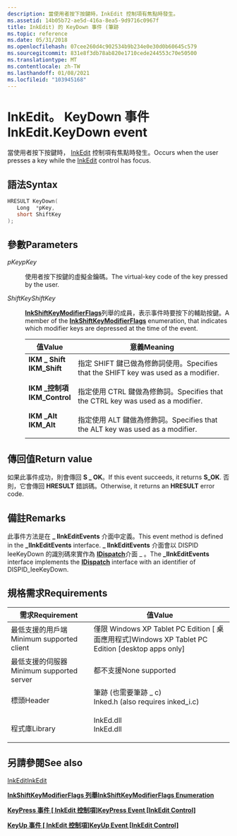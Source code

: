 ```yaml
---
description: 當使用者按下按鍵時，InkEdit 控制項有焦點時發生。
ms.assetid: 14b05b72-ae5d-416a-8ea5-9d9716c0967f
title: InkEdit) 的 KeyDown 事件 (筆跡
ms.topic: reference
ms.date: 05/31/2018
ms.openlocfilehash: 07cee260d4c902534b9b234e0e30d0b60645c579
ms.sourcegitcommit: 831e8f3db78ab820e1710cede244553c70e50500
ms.translationtype: MT
ms.contentlocale: zh-TW
ms.lasthandoff: 01/08/2021
ms.locfileid: "103945168"
---
```

# <a name="inkeditkeydown-event"></a><span data-ttu-id="92260-103">InkEdit。 KeyDown 事件</span><span class="sxs-lookup"><span data-stu-id="92260-103">InkEdit.KeyDown event</span></span>

<span data-ttu-id="92260-104">當使用者按下按鍵時， [InkEdit](inkedit-control-reference.md) 控制項有焦點時發生。</span><span class="sxs-lookup"><span data-stu-id="92260-104">Occurs when the user presses a key while the [InkEdit](inkedit-control-reference.md) control has focus.</span></span>

## <a name="syntax"></a><span data-ttu-id="92260-105">語法</span><span class="sxs-lookup"><span data-stu-id="92260-105">Syntax</span></span>


```C++
HRESULT KeyDown(
   Long  *pKey,
   short ShiftKey
);
```



## <a name="parameters"></a><span data-ttu-id="92260-106">參數</span><span class="sxs-lookup"><span data-stu-id="92260-106">Parameters</span></span>

<dl> <dt>

<span data-ttu-id="92260-107">*pKey*</span><span class="sxs-lookup"><span data-stu-id="92260-107">*pKey*</span></span> 
</dt> <dd>

<span data-ttu-id="92260-108">使用者按下按鍵的虛擬金鑰碼。</span><span class="sxs-lookup"><span data-stu-id="92260-108">The virtual-key code of the key pressed by the user.</span></span>

</dd> <dt>

<span data-ttu-id="92260-109">*ShiftKey*</span><span class="sxs-lookup"><span data-stu-id="92260-109">*ShiftKey*</span></span> 
</dt> <dd>

<span data-ttu-id="92260-110">[**InkShiftKeyModifierFlags**](/windows/desktop/api/msinkaut/ne-msinkaut-inkshiftkeymodifierflags)列舉的成員，表示事件時要按下的輔助按鍵。</span><span class="sxs-lookup"><span data-stu-id="92260-110">A member of the [**InkShiftKeyModifierFlags**](/windows/desktop/api/msinkaut/ne-msinkaut-inkshiftkeymodifierflags) enumeration, that indicates which modifier keys are depressed at the time of the event.</span></span>



| <span data-ttu-id="92260-111">值</span><span class="sxs-lookup"><span data-stu-id="92260-111">Value</span></span>                                                                                                                                                                                     | <span data-ttu-id="92260-112">意義</span><span class="sxs-lookup"><span data-stu-id="92260-112">Meaning</span></span>                                                          |
|-------------------------------------------------------------------------------------------------------------------------------------------------------------------------------------------|------------------------------------------------------------------|
| <span id="IKM_Shift"></span><span id="ikm_shift"></span><span id="IKM_SHIFT"></span><dl> <span data-ttu-id="92260-113"><dt>**IKM \_ Shift**</dt></span><span class="sxs-lookup"><span data-stu-id="92260-113"><dt>**IKM\_Shift**</dt></span></span> </dl>             | <span data-ttu-id="92260-114">指定 SHIFT 鍵已做為修飾詞使用。</span><span class="sxs-lookup"><span data-stu-id="92260-114">Specifies that the SHIFT key was used as a modifier.</span></span> <br/> |
| <span id="IKM_Control_"></span><span id="ikm_control_"></span><span id="IKM_CONTROL_"></span><dl> <span data-ttu-id="92260-115"><dt>**IKM \_控制項**</dt></span><span class="sxs-lookup"><span data-stu-id="92260-115"><dt>**IKM\_Control** </dt></span></span> </dl> | <span data-ttu-id="92260-116">指定使用 CTRL 鍵做為修飾詞。</span><span class="sxs-lookup"><span data-stu-id="92260-116">Specifies that the CTRL key was used as a modifier.</span></span> <br/>  |
| <span id="IKM_Alt_"></span><span id="ikm_alt_"></span><span id="IKM_ALT_"></span><dl> <span data-ttu-id="92260-117"><dt>**IKM \_Alt**</dt></span><span class="sxs-lookup"><span data-stu-id="92260-117"><dt>**IKM\_Alt** </dt></span></span> </dl>                 | <span data-ttu-id="92260-118">指定使用 ALT 鍵做為修飾詞。</span><span class="sxs-lookup"><span data-stu-id="92260-118">Specifies that the ALT key was used as a modifier.</span></span> <br/>   |



 

</dd> </dl>

## <a name="return-value"></a><span data-ttu-id="92260-119">傳回值</span><span class="sxs-lookup"><span data-stu-id="92260-119">Return value</span></span>

<span data-ttu-id="92260-120">如果此事件成功，則會傳回 **S \_ OK**。</span><span class="sxs-lookup"><span data-stu-id="92260-120">If this event succeeds, it returns **S\_OK**.</span></span> <span data-ttu-id="92260-121">否則，它會傳回 **HRESULT** 錯誤碼。</span><span class="sxs-lookup"><span data-stu-id="92260-121">Otherwise, it returns an **HRESULT** error code.</span></span>

## <a name="remarks"></a><span data-ttu-id="92260-122">備註</span><span class="sxs-lookup"><span data-stu-id="92260-122">Remarks</span></span>

<span data-ttu-id="92260-123">此事件方法是在 **\_ IInkEditEvents** 介面中定義。</span><span class="sxs-lookup"><span data-stu-id="92260-123">This event method is defined in the **\_IInkEditEvents** interface.</span></span> <span data-ttu-id="92260-124">**\_ IInkEditEvents** 介面會以 DISPID IeeKeyDown 的識別碼來實作為 [**IDispatch**](/windows/win32/api/oaidl/nn-oaidl-idispatch)介面 \_ 。</span><span class="sxs-lookup"><span data-stu-id="92260-124">The **\_IInkEditEvents** interface implements the [**IDispatch**](/windows/win32/api/oaidl/nn-oaidl-idispatch) interface with an identifier of DISPID\_IeeKeyDown.</span></span>

## <a name="requirements"></a><span data-ttu-id="92260-125">規格需求</span><span class="sxs-lookup"><span data-stu-id="92260-125">Requirements</span></span>



| <span data-ttu-id="92260-126">需求</span><span class="sxs-lookup"><span data-stu-id="92260-126">Requirement</span></span> | <span data-ttu-id="92260-127">值</span><span class="sxs-lookup"><span data-stu-id="92260-127">Value</span></span> |
|-------------------------------------|---------------------------------------------------------------------------------------------------------------|
| <span data-ttu-id="92260-128">最低支援的用戶端</span><span class="sxs-lookup"><span data-stu-id="92260-128">Minimum supported client</span></span><br/> | <span data-ttu-id="92260-129">僅限 Windows XP Tablet PC Edition \[ 桌面應用程式\]</span><span class="sxs-lookup"><span data-stu-id="92260-129">Windows XP Tablet PC Edition \[desktop apps only\]</span></span><br/>                                                 |
| <span data-ttu-id="92260-130">最低支援的伺服器</span><span class="sxs-lookup"><span data-stu-id="92260-130">Minimum supported server</span></span><br/> | <span data-ttu-id="92260-131">都不支援</span><span class="sxs-lookup"><span data-stu-id="92260-131">None supported</span></span><br/>                                                                                     |
| <span data-ttu-id="92260-132">標頭</span><span class="sxs-lookup"><span data-stu-id="92260-132">Header</span></span><br/>                   | <dl> <span data-ttu-id="92260-133"><dt>筆跡 (也需要筆跡 \_ c) </dt></span><span class="sxs-lookup"><span data-stu-id="92260-133"><dt>Inked.h (also requires inked\_i.c)</dt></span></span> </dl> |
| <span data-ttu-id="92260-134">程式庫</span><span class="sxs-lookup"><span data-stu-id="92260-134">Library</span></span><br/>                  | <dl> <span data-ttu-id="92260-135"><dt>InkEd.dll</dt></span><span class="sxs-lookup"><span data-stu-id="92260-135"><dt>InkEd.dll</dt></span></span> </dl>                          |



## <a name="see-also"></a><span data-ttu-id="92260-136">另請參閱</span><span class="sxs-lookup"><span data-stu-id="92260-136">See also</span></span>

<dl> <dt>

[<span data-ttu-id="92260-137">InkEdit</span><span class="sxs-lookup"><span data-stu-id="92260-137">InkEdit</span></span>](inkedit-control-reference.md)
</dt> <dt>

[<span data-ttu-id="92260-138">**InkShiftKeyModifierFlags 列舉**</span><span class="sxs-lookup"><span data-stu-id="92260-138">**InkShiftKeyModifierFlags Enumeration**</span></span>](/windows/desktop/api/msinkaut/ne-msinkaut-inkshiftkeymodifierflags)
</dt> <dt>

<span data-ttu-id="92260-139">[**KeyPress 事件 \[ InkEdit 控制項\]**](inkedit-keypress.md)</span><span class="sxs-lookup"><span data-stu-id="92260-139">[**KeyPress Event \[InkEdit Control\]**](inkedit-keypress.md)</span></span>
</dt> <dt>

<span data-ttu-id="92260-140">[**KeyUp 事件 \[ InkEdit 控制項\]**](inkedit-keyup.md)</span><span class="sxs-lookup"><span data-stu-id="92260-140">[**KeyUp Event \[InkEdit Control\]**](inkedit-keyup.md)</span></span>
</dt> </dl>

 

